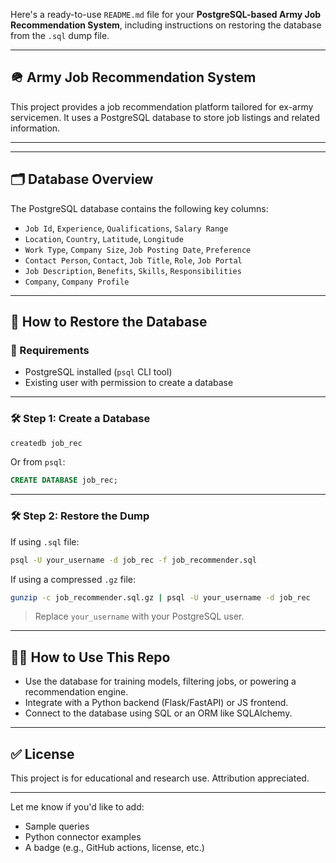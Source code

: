 Here's a ready-to-use `README.md` file for your **PostgreSQL-based Army Job Recommendation System**, including instructions on restoring the database from the `.sql` dump file.

---

## 🪖 Army Job Recommendation System

This project provides a job recommendation platform tailored for ex-army servicemen. It uses a PostgreSQL database to store job listings and related information.

---

---

## 🗂️ Database Overview

The PostgreSQL database contains the following key columns:

* `Job Id`, `Experience`, `Qualifications`, `Salary Range`
* `Location`, `Country`, `Latitude`, `Longitude`
* `Work Type`, `Company Size`, `Job Posting Date`, `Preference`
* `Contact Person`, `Contact`, `Job Title`, `Role`, `Job Portal`
* `Job Description`, `Benefits`, `Skills`, `Responsibilities`
* `Company`, `Company Profile`

---

## 🔁 How to Restore the Database

### 📌 Requirements

* PostgreSQL installed (`psql` CLI tool)
* Existing user with permission to create a database

---

### 🛠️ Step 1: Create a Database

```bash
createdb job_rec
```

Or from `psql`:

```sql
CREATE DATABASE job_rec;
```

---

### 🛠️ Step 2: Restore the Dump

If using `.sql` file:

```bash
psql -U your_username -d job_rec -f job_recommender.sql
```

If using a compressed `.gz` file:

```bash
gunzip -c job_recommender.sql.gz | psql -U your_username -d job_rec
```

> Replace `your_username` with your PostgreSQL user.


---

## 🧑‍💻 How to Use This Repo

* Use the database for training models, filtering jobs, or powering a recommendation engine.
* Integrate with a Python backend (Flask/FastAPI) or JS frontend.
* Connect to the database using SQL or an ORM like SQLAlchemy.

---

## ✅ License

This project is for educational and research use. Attribution appreciated.

---

Let me know if you'd like to add:

* Sample queries
* Python connector examples
* A badge (e.g., GitHub actions, license, etc.)
